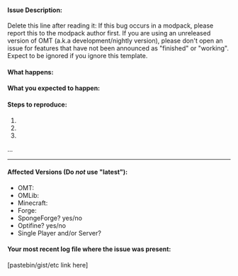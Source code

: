 #### Issue Description:

Delete this line after reading it: If this bug occurs in a modpack, please report this to the modpack author first. If you are using an unreleased version of OMT (a.k.a development/nightly version), please don't open an issue for features that have not been announced as "finished" or "working". Expect to be ignored if you ignore this template.


#### What happens:



#### What you expected to happen:



#### Steps to reproduce:

1.
2.
3.
...

____
#### Affected Versions (Do *not* use "latest"):

- OMT:
- OMLib:
- Minecraft:
- Forge:
- SpongeForge? yes/no
- Optifine? yes/no
- Single Player and/or Server?

#### Your most recent log file where the issue was present: 

[pastebin/gist/etc link here]
